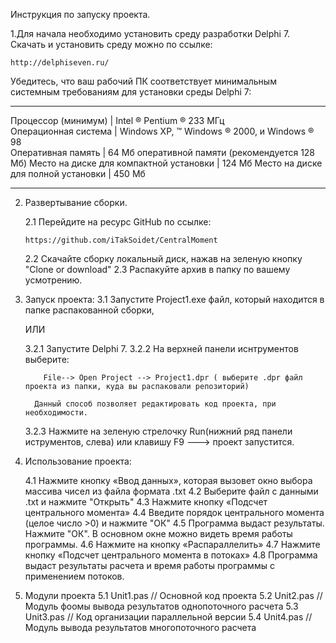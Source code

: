 ﻿Инструкция по запуску проекта.

1.Для начала необходимо установить среду разработки Delphi 7. 
  Скачать и установить среду можно по ссылке: 

	http://delphiseven.ru/

 
 Убедитесь, что ваш рабочий ПК соответствует минимальным системным требованиям для установки среды Delphi 7:
__________________________________________________________________________________________________
Процессор (минимум)							|	Intel ® Pentium ® 233 МГц						
Операционная система	 					|	Windows XP, ™ Windows ® 2000, и Windows ® 98		
Оперативная память							|	64 Мб оперативной памяти (рекомендуется 128 Мб)
Место на диске для компактной установки		|	124 Мб
Место на диске для полной установки			|	450 Мб
__________________________________________________________________________________________________

2. 	Развертывание сборки.
	
	2.1	Перейдите на ресурс GitHub по ссылке: 
		
		https://github.com/iTakSoidet/CentralMoment
		
	2.2 Скачайте сборку локальный диск, нажав на зеленую кнопку "Clone or download"
	2.3 Распакуйте архив в папку по вашему усмотрению.

3.	Запуск проекта:
	3.1 Запустите Project1.exe файл, который находится в папке распакованной сборки,
	
	ИЛИ
	
	3.2.1 Запустите Delphi 7. 
	3.2.2 На верхней панели иснтрументов выберите:
	
			File--> Open Project --> Project1.dpr ( выберите .dpr файл проекта из папки, куда вы распаковали репозиторий)
			
		  Данный способ позволяет редактировать код проекта, при необходимости.
	3.2.3 Нажмите на зеленую стрелочку Run(нижний ряд панели иструментов, слева) или клавишу F9 --->  проект запустится.
	
4. 	Использование проекта:

	4.1 Нажмите кнопку «Ввод данных», которая вызовет окно выбора массива чисел из файла формата .txt
	4.2 Выберите файл с данными .txt и нажмите "Открыть"
	4.3	Нажмите кнопку «Подсчет центрального момента» 
	4.4 Введите порядок центрального момента (целое число >0) и нажмите "ОК"
	4.5	Программа выдаст результаты. Нажмите "ОК". В основном окне можно видеть время работы программы.
	4.6	Нажмите на кнопку «Распараллелить» 
	4.7 Нажмите кнопку  «Подсчет центрального момента в потоках»
	4.8 Программа выдаст результаты расчета и время работы программы с применением потоков. 

5. 	Модули проекта
	5.1 Unit1.pas // Основной код проекта
	5.2 Unit2.pas // Модуль фоомы вывода результатов однопоточного расчета
	5.3 Unit3.pas // Код организации параллельной версии
	5.4 Unit4.pas // Модуль вывода результатов многопоточного расчета
	
	
	
	